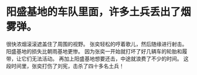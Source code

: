 # 阳盛基地的车队里面，许多土兵丢出了烟雾弹。
很快浓烟滚滚遮盖住了周围的视野。
张奕轻松的哼着歌儿，然后随缘进行射击。
阳盛基地的损失比朝雨基地更惨。
因为张奕一开始就打坏了好几辆车的轮胎和履带，让它们无法活动。
再加上阳盛基地想要还击，中途就浪费了不少的时间。
这段时间里，张奕打伤了刘宪，击杀了四十多名土兵！


